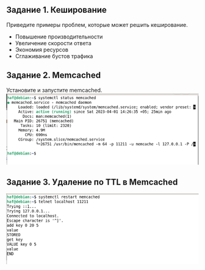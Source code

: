 ## Задание 1. Кеширование
Приведите примеры проблем, которые может решить кеширование.

* Повышение производительности
* Увеличение скорости ответа
* Экономия ресурсов
* Сглаживание бустов трафика

## Задание 2. Memcached
Установите и запустите memcached.
<img src="https://github.com/ya-haf/11.2.-Redis-memcached-/blob/main/img/memcache.png?raw=true">

## Задание 3. Удаление по TTL в Memcached
<img src="https://github.com/ya-haf/11.2.-Redis-memcached-/blob/main/img/memcache1.png?raw=true">

